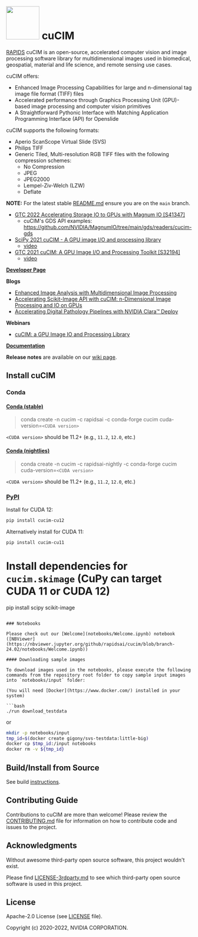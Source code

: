 # <div align="left"><img src="https://rapids.ai/assets/images/rapids_logo.png" width="90px"/>&nbsp;cuCIM</div>

[RAPIDS](https://rapids.ai) cuCIM is an open-source, accelerated computer vision and image processing software library for multidimensional images used in biomedical, geospatial, material and life science, and remote sensing use cases.

cuCIM offers:

- Enhanced Image Processing Capabilities for large and n-dimensional tag image file format (TIFF) files
- Accelerated performance through Graphics Processing Unit (GPU)-based image processing and computer vision primitives
- A Straightforward Pythonic Interface with Matching Application Programming Interface (API) for Openslide

cuCIM supports the following formats:

- Aperio ScanScope Virtual Slide (SVS)
- Philips TIFF
- Generic Tiled, Multi-resolution RGB TIFF files with the following compression schemes:
  - No Compression
  - JPEG
  - JPEG2000
  - Lempel-Ziv-Welch (LZW)
  - Deflate

**NOTE:** For the latest stable [README.md](https://github.com/rapidsai/cucim/blob/main/README.md) ensure you are on the `main` branch.

- [GTC 2022 Accelerating Storage IO to GPUs with Magnum IO [S41347]](https://events.rainfocus.com/widget/nvidia/gtcspring2022/sessioncatalog/session/1634960000577001Etxp)
  - cuCIM's GDS API examples: <https://github.com/NVIDIA/MagnumIO/tree/main/gds/readers/cucim-gds>
- [SciPy 2021 cuCIM - A GPU image I/O and processing library](https://www.scipy2021.scipy.org/)
  - [video](https://youtu.be/G46kOOM9xbQ)
- [GTC 2021 cuCIM: A GPU Image I/O and Processing Toolkit [S32194]](https://www.nvidia.com/en-us/on-demand/search/?facet.mimetype[]=event%20session&layout=list&page=1&q=cucim&sort=date)
  - [video](https://www.nvidia.com/en-us/on-demand/session/gtcspring21-s32194/)

**[Developer Page](https://developer.nvidia.com/multidimensional-image-processing)**

**Blogs**
- [Enhanced Image Analysis with Multidimensional Image Processing](https://developer.nvidia.com/blog/enhanced-image-analysis-with-multidimensional-image-processing/)
- [Accelerating Scikit-Image API with cuCIM: n-Dimensional Image Processing and IO on GPUs](https://developer.nvidia.com/blog/cucim-rapid-n-dimensional-image-processing-and-i-o-on-gpus/)
- [Accelerating Digital Pathology Pipelines with NVIDIA Clara™ Deploy](https://developer.nvidia.com/blog/accelerating-digital-pathology-pipelines-with-nvidia-clara-deploy-2/)

**Webinars**

- [cuCIM: a GPU Image IO and Processing Library](https://www.youtube.com/watch?v=G46kOOM9xbQ)

**[Documentation](https://docs.rapids.ai/api/cucim/stable)**

**Release notes** are available on our [wiki page](https://github.com/rapidsai/cucim/wiki/Release-Notes).

## Install cuCIM

### Conda

#### [Conda (stable)](https://anaconda.org/rapidsai/cucim)

> conda create -n cucim -c rapidsai -c conda-forge cucim cuda-version=`<CUDA version>`

`<CUDA version>` should be 11.2+ (e.g., `11.2`, `12.0`, etc.)

#### [Conda (nightlies)](https://anaconda.org/rapidsai-nightly/cucim)

> conda create -n cucim -c rapidsai-nightly -c conda-forge cucim cuda-version=`<CUDA version>`

`<CUDA version>` should be 11.2+ (e.g., `11.2`, `12.0`, etc.)

### [PyPI](https://pypi.org/project/cucim/)

Install for CUDA 12:

```bash
pip install cucim-cu12
```

Alternatively install for CUDA 11:

```bash
pip install cucim-cu11
```

# Install dependencies for `cucim.skimage` (CuPy can target CUDA 11 or CUDA 12)
pip install scipy scikit-image <cupy-cuda11x or cupy-cuda12x>
```

### Notebooks

Please check out our [Welcome](notebooks/Welcome.ipynb) notebook ([NBViewer](https://nbviewer.jupyter.org/github/rapidsai/cucim/blob/branch-24.02/notebooks/Welcome.ipynb))

#### Downloading sample images

To download images used in the notebooks, please execute the following commands from the repository root folder to copy sample input images into `notebooks/input` folder:

(You will need [Docker](https://www.docker.com/) installed in your system)

```bash
./run download_testdata
```
or

```bash
mkdir -p notebooks/input
tmp_id=$(docker create gigony/svs-testdata:little-big)
docker cp $tmp_id:/input notebooks
docker rm -v ${tmp_id}
```

## Build/Install from Source

See build [instructions](CONTRIBUTING.md#setting-up-your-build-environment).

## Contributing Guide

Contributions to cuCIM are more than welcome!
Please review the [CONTRIBUTING.md](https://github.com/rapidsai/cucim/blob/main/CONTRIBUTING.md) file for information on how to contribute code and issues to the project.

## Acknowledgments

Without awesome third-party open source software, this project wouldn't exist.

Please find [LICENSE-3rdparty.md](LICENSE-3rdparty.md) to see which third-party open source software
is used in this project.

## License

Apache-2.0 License (see [LICENSE](LICENSE) file).

Copyright (c) 2020-2022, NVIDIA CORPORATION.
